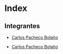 # Index

## Integrantes

- [Carlos Pacheco Bolaño](Hojas_de_vida/Carlos_Pacheco_Bolaño.md)

- [Carlos Pacheco Bolaño](Hojas_de_vida/Carlos_Pacheco_Bolaño.md)